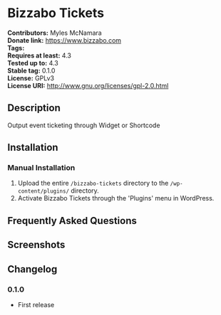 # Bizzabo Tickets #
**Contributors:**      Myles McNamara  
**Donate link:**       https://www.bizzabo.com  
**Tags:**  
**Requires at least:** 4.3  
**Tested up to:**      4.3  
**Stable tag:**        0.1.0  
**License:**           GPLv3  
**License URI:**       http://www.gnu.org/licenses/gpl-2.0.html  

## Description ##

Output event ticketing through Widget or Shortcode

## Installation ##

### Manual Installation ###

1. Upload the entire `/bizzabo-tickets` directory to the `/wp-content/plugins/` directory.
2. Activate Bizzabo Tickets through the 'Plugins' menu in WordPress.

## Frequently Asked Questions ##


## Screenshots ##


## Changelog ##

### 0.1.0 ###
* First release
